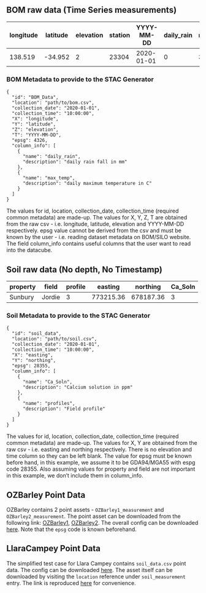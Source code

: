 ## BOM raw data (Time Series measurements)

| longitude | latitude | elevation | station | YYYY-MM-DD | daily_rain | max_temp |
|-----------|----------|-----------|---------|------------|------------|----------|
| 138.519   | -34.952  | 2         | 23304   | 2020-01-01 | 0          | 32.2     |

### BOM Metadata to provide to the STAC Generator 

```
{
  "id": "BOM_Data",
  "location": "path/to/bom.csv",
  "collection_date": "2020-01-01",
  "collection_time": "10:00:00",
  "X": "longitude",
  "Y": "latitude",
  "Z": "elevation", 
  "T": "YYYY-MM-DD",
  "epsg": 4326,
  "column_info": [
    {
      "name": "daily_rain",
      "description": "daily rain fall in mm"
    },
    {
      "name": "max_temp",
      "description": "daily maximum temperature in C"
    }
  ]
}
```

The values for id, location, collection_date, collection_time (required common metadata) are made-up. The values for X, Y, Z, T are obtained from the raw csv - i.e. longitude, latitude, elevation and YYYY-MM-DD respectively. epsg value cannot be derived from the csv and must be known by the user - i.e. reading dataset metadata on BOM/SILO website. The field column_info contains useful columns that the user want to read into the datacube. 

## Soil raw data (No depth, No Timestamp)

| property | field  | profile | easting       | northing  | Ca_Soln |
|----------|--------|---------|---------------|-----------|---------|
| Sunbury  | Jordie | 3       | 773215.36<br> | 678187.36 | 3       |


### Soil Metadata to provide to the STAC Generator 

```
{
  "id": "soil_data",
  "location": "path/to/soil.csv",
  "collection_date": "2020-01-01",
  "collection_time": "10:00:00",
  "X": "easting",
  "Y": "northing",
  "epsg": 28355,
  "column_info": [
    {
      "name": "Ca_Soln",
      "description": "Calcium solution in ppm"
    },
    {
      "name": "profiles",
      "description": "Field profile"
    }
  ]
}

```

The values for id, location, collection_date, collection_time (required common metadata) are made-up. The values for X, Y are obtained from the raw csv - i.e. easting and northing respectively. There is no elevation and time column so they can be left blank. The value for epsg must be known before hand, in this example, we assume it to be GDA94/MGA55 with espg code 28355. Also assuming values for property and field are not important in this example, we don’t include them in column_info. 

## OZBarley Point Data 

OZBarley contains 2 point assets - `OZBarley1_measurement` and `OZBarley2_measurement`. The point asset can be downloaded from the following link: [OZBarley1](https://object-store.rc.nectar.org.au/v1/AUTH_2b454f47f2654ab58698afd4b4d5eba7/mccn-test-data/OZBarley/OZBarley1_measurement.csv), [OZBarley2](https://object-store.rc.nectar.org.au/v1/AUTH_2b454f47f2654ab58698afd4b4d5eba7/mccn-test-data/OZBarley/OZBarley2_measurement.csv). The overall config can be downloaded [here](https://object-store.rc.nectar.org.au/v1/AUTH_2b454f47f2654ab58698afd4b4d5eba7/mccn-test-data/OZBarley/remote_config.json). Note that the `epsg` code is known beforehand. 

## LlaraCampey Point Data

The simplified test case for Llara Campey contains `soil_data.csv` point data. The config can be downloaded [here](https://object-store.rc.nectar.org.au/v1/AUTH_2b454f47f2654ab58698afd4b4d5eba7/mccn-test-data/LlaraCampey/LlaraCampey_config_simplified.json). The asset itself can be downloaded by visiting the `location` reference under `soil_measurement` entry. The link is reproduced [here](https://object-store.rc.nectar.org.au/v1/AUTH_2b454f47f2654ab58698afd4b4d5eba7/mccn-test-data/LlaraCampey/soil_data.csv) for convenience. 
